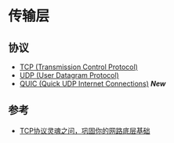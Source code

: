 # 传输层

## 协议

* [TCP \(Transmission Control Protocol\)](https://baike.baidu.com/item/TCP/33012?fr=aladdin)
* [UDP \(User Datagram Protocol\)](https://baike.baidu.com/item/UDP)
* [QUIC \(Quick UDP Internet Connections\)](https://baike.baidu.com/item/QUIC) _**New**_

## 参考

* [TCP协议灵魂之问，巩固你的网路底层基础](https://juejin.cn/post/6844904070889603085)

